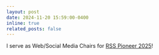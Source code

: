 ```yaml
---
layout: post
date: 2024-11-20 15:59:00-0400
inline: true
related_posts: false
---
```


I serve as Web/Social Media Chairs for [RSS Pioneer 2025](https://sites.google.com/view/rsspioneers2025/organizers?authuser=0)!  
